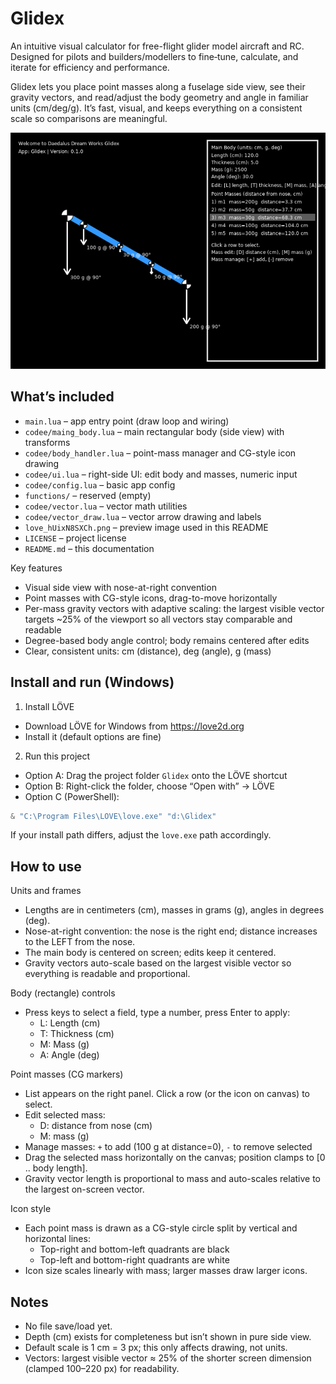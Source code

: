 # Glidex

An intuitive visual calculator for free-flight glider model aircraft and RC. Designed for pilots and builders/modellers to fine‑tune, calculate, and iterate for efficiency and performance.

Glidex lets you place point masses along a fuselage side view, see their gravity vectors, and read/adjust the body geometry and angle in familiar units (cm/deg/g). It’s fast, visual, and keeps everything on a consistent scale so comparisons are meaningful.

![Glidex preview](./love_hUixN8SXCh.png)

## What’s included

- `main.lua` – app entry point (draw loop and wiring)
- `codee/maing_body.lua` – main rectangular body (side view) with transforms
- `codee/body_handler.lua` – point-mass manager and CG-style icon drawing
- `codee/ui.lua` – right-side UI: edit body and masses, numeric input
- `codee/config.lua` – basic app config
- `functions/` – reserved (empty)
 - `codee/vector.lua` – vector math utilities
 - `codee/vector_draw.lua` – vector arrow drawing and labels
 - `love_hUixN8SXCh.png` – preview image used in this README
 - `LICENSE` – project license
 - `README.md` – this documentation

Key features
- Visual side view with nose-at-right convention
- Point masses with CG-style icons, drag-to-move horizontally
- Per-mass gravity vectors with adaptive scaling: the largest visible vector targets ~25% of the viewport so all vectors stay comparable and readable
- Degree-based body angle control; body remains centered after edits
- Clear, consistent units: cm (distance), deg (angle), g (mass)

## Install and run (Windows)

1) Install LÖVE
- Download LÖVE for Windows from https://love2d.org
- Install it (default options are fine)

2) Run this project
- Option A: Drag the project folder `Glidex` onto the LÖVE shortcut
- Option B: Right-click the folder, choose “Open with” -> LÖVE
- Option C (PowerShell):

```powershell
& "C:\Program Files\LOVE\love.exe" "d:\Glidex"
```

If your install path differs, adjust the `love.exe` path accordingly.

## How to use

Units and frames
- Lengths are in centimeters (cm), masses in grams (g), angles in degrees (deg).
- Nose-at-right convention: the nose is the right end; distance increases to the LEFT from the nose.
- The main body is centered on screen; edits keep it centered.
 - Gravity vectors auto-scale based on the largest visible vector so everything is readable and proportional.

Body (rectangle) controls
- Press keys to select a field, type a number, press Enter to apply:
	- L: Length (cm)
	- T: Thickness (cm)
	- M: Mass (g)
	- A: Angle (deg)

Point masses (CG markers)
- List appears on the right panel. Click a row (or the icon on canvas) to select.
- Edit selected mass:
	- D: distance from nose (cm)
	- M: mass (g)
- Manage masses: `+` to add (100 g at distance=0), `-` to remove selected
- Drag the selected mass horizontally on the canvas; position clamps to [0 .. body length].
 - Gravity vector length is proportional to mass and auto-scales relative to the largest on-screen vector.

Icon style
- Each point mass is drawn as a CG-style circle split by vertical and horizontal lines:
	- Top-right and bottom-left quadrants are black
	- Top-left and bottom-right quadrants are white
- Icon size scales linearly with mass; larger masses draw larger icons.

## Notes

- No file save/load yet.
- Depth (cm) exists for completeness but isn’t shown in pure side view.
- Default scale is 1 cm = 3 px; this only affects drawing, not units.
 - Vectors: largest visible vector ≈ 25% of the shorter screen dimension (clamped 100–220 px) for readability.

